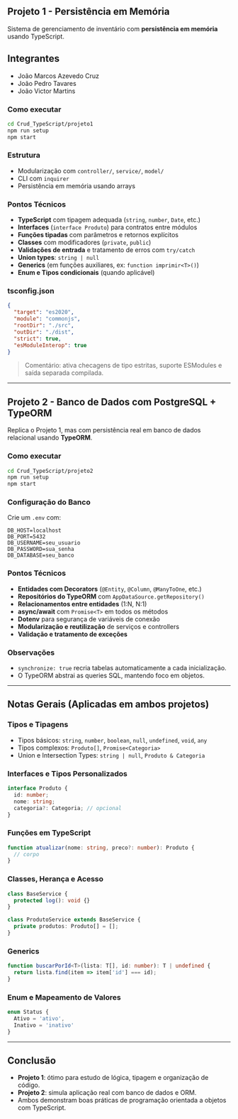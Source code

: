 ## Projeto 1 - Persistência em Memória

Sistema de gerenciamento de inventário com **persistência em memória** usando TypeScript.

## Integrantes
- João Marcos Azevedo Cruz
- João Pedro Tavares
- João Victor Martins

### Como executar
```bash
cd Crud_TypeScript/projeto1
npm run setup
npm start
```

### Estrutura
- Modularização com `controller/`, `service/`, `model/`
- CLI com `inquirer`
- Persistência em memória usando arrays

### Pontos Técnicos
- **TypeScript** com tipagem adequada (`string`, `number`, `Date`, etc.)
- **Interfaces** (`interface Produto`) para contratos entre módulos
- **Funções tipadas** com parâmetros e retornos explícitos
- **Classes** com modificadores (`private`, `public`)
- **Validações de entrada** e tratamento de erros com `try/catch`
- **Union types**: `string | null`
- **Generics** (em funções auxiliares, ex: `function imprimir<T>()`)
- **Enum e Tipos condicionais** (quando aplicável)

### tsconfig.json
```json
{
  "target": "es2020",
  "module": "commonjs",
  "rootDir": "./src",
  "outDir": "./dist",
  "strict": true,
  "esModuleInterop": true
}
```
> Comentário: ativa checagens de tipo estritas, suporte ESModules e saída separada compilada.

---

## Projeto 2 - Banco de Dados com PostgreSQL + TypeORM

Replica o Projeto 1, mas com persistência real em banco de dados relacional usando **TypeORM**.

### Como executar
```bash
cd Crud_TypeScript/projeto2
npm run setup
npm start
```

### Configuração do Banco
Crie um `.env` com:
```env
DB_HOST=localhost
DB_PORT=5432
DB_USERNAME=seu_usuario
DB_PASSWORD=sua_senha
DB_DATABASE=seu_banco
```

### Pontos Técnicos
- **Entidades com Decorators** (`@Entity`, `@Column`, `@ManyToOne`, etc.)
- **Repositórios do TypeORM** com `AppDataSource.getRepository()`
- **Relacionamentos entre entidades** (1:N, N:1)
- **async/await** com `Promise<T>` em todos os métodos
- **Dotenv** para segurança de variáveis de conexão
- **Modularização e reutilização** de serviços e controllers
- **Validação e tratamento de exceções**

### Observações
- `synchronize: true` recria tabelas automaticamente a cada inicialização.
- O TypeORM abstrai as queries SQL, mantendo foco em objetos.

---

## Notas Gerais (Aplicadas em ambos projetos)

### Tipos e Tipagens
- Tipos básicos: `string`, `number`, `boolean`, `null`, `undefined`, `void`, `any`
- Tipos complexos: `Produto[]`, `Promise<Categoria>`
- Union e Intersection Types: `string | null`, `Produto & Categoria`

### Interfaces e Tipos Personalizados
```ts
interface Produto {
  id: number;
  nome: string;
  categoria?: Categoria; // opcional
}
```

### Funções em TypeScript
```ts
function atualizar(nome: string, preco?: number): Produto {
  // corpo
}
```

### Classes, Herança e Acesso
```ts
class BaseService {
  protected log(): void {}
}

class ProdutoService extends BaseService {
  private produtos: Produto[] = [];
}
```

### Generics
```ts
function buscarPorId<T>(lista: T[], id: number): T | undefined {
  return lista.find(item => item['id'] === id);
}
```

### Enum e Mapeamento de Valores
```ts
enum Status {
  Ativo = 'ativo',
  Inativo = 'inativo'
}
```

---

## Conclusão

- **Projeto 1**: ótimo para estudo de lógica, tipagem e organização de código.
- **Projeto 2**: simula aplicação real com banco de dados e ORM.
- Ambos demonstram boas práticas de programação orientada a objetos com TypeScript.